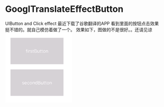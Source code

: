 # GooglTranslateEffectButton
UIButton and Click effect
最近下载了谷歌翻译的APP  看到里面的按钮点击效果挺不错的。就自己模仿着做了一个。
效果如下，图做的不是很好。。还请见谅
![image](https://github.com/DistanceLe/Images/raw/master/effectButton.gif)
